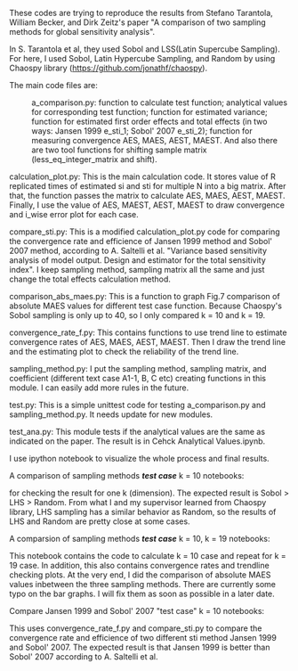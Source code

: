 These codes are trying to reproduce the results from Stefano Tarantola, William Becker, and Dirk Zeitz's paper "A comparison of two sampling methods for global sensitivity analysis".

In S. Tarantola et al, they used Sobol and LSS(Latin Supercube Sampling). For here, I used Sobol, Latin Hypercube Sampling, and Random by using Chaospy library (https://github.com/jonathf/chaospy).

The main code files are:

  <dd>a_comparison.py: function to calculate test function; analytical values for corresponding test function; function for estimated variance; function for estimated first order effects and total effects (in two ways: Jansen 1999 e_sti_1; Sobol' 2007 e_sti_2); function for measuring convergence AES, MAES, AEST, MAEST. And also there are two tool functions for shifting sample matrix (less_eq_integer_matrix and shift).</dd>
  
  calculation_plot.py: This is the main calculation code. It stores value of R replicated times of estimated si and sti for multiple N into a big matrix. After that, the function passes the matrix to calculate AES, MAES, AEST, MAEST. Finally, I use the value of AES, MAEST, AEST, MAEST to draw convergence and i_wise error plot for each case.
  
  compare_sti.py: This is a modified calculation_plot.py code for comparing the convergence rate and efficience of Jansen 1999 method and Sobol' 2007 method, according to A. Saltelli et al. "Variance based sensitivity analysis of model output. Design and estimator for the total sensitivity index". I keep sampling method, sampling matrix all the same and just change the total effects calculation method.
  
  comparison_abs_maes.py: This is a function to graph Fig.7 comparison of absolute MAES values for different test case function. Because Chaospy's Sobol sampling is only up to 40, so I only compared k = 10 and k = 19.
  
  convergence_rate_f.py: This contains functions to use trend line to estimate convergence rates of AES, MAES, AEST, MAEST. Then I draw the trend line and the estimating plot to check the reliability of the trend line.
  
  sampling_method.py: I put the sampling method, sampling matrix, and coefficient (different text case A1-1, B, C etc) creating functions in this module. I can easily add more rules in the future.
  
  test.py: This is a simple unittest code for testing a_comparison.py and sampling_method.py. It needs update for new modules.
  
  test_ana.py: This module tests if the analytical values are the same as indicated on the paper. The result is in Cehck Analytical Values.ipynb.
  
  
I use ipython notebook to visualize the whole process and final results.

A comparison of sampling methods **_test_ _case_** k = 10 notebooks: 

  for checking the result for one k (dimension). The expected result is Sobol > LHS > Random. From what I and my supervisor learned from Chaospy library, LHS sampling has a similar behavior as Random, so the results of LHS and Random are pretty close at some cases.
  
A comparsion of sampling methods **_test_ _case_** k = 10, k = 19 notebooks:

  This notebook contains the code to calculate k = 10 case and repeat for k = 19 case. In addition, this also contains convergence rates and trendline checking plots. At the very end, I did the comparison of absolute MAES values inbetween the three sampling methods. There are currently some typo on the bar graphs. I will fix them as soon as possible in a later date.
  
Compare Jansen 1999 and Sobol' 2007 "test case" k = 10 notebooks:

  This uses convergence_rate_f.py and compare_sti.py to compare the convergence rate and efficience of two different sti method Jansen 1999 and Sobol' 2007. The expected result is that Jansen 1999 is better than Sobol' 2007 according to A. Saltelli et al.
